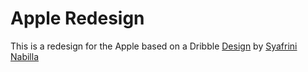 # Apple Redesign

This is a redesign for the Apple based on a Dribble [Design](https://dribbble.com/shots/16450285/attachments/11161614?mode=media) by [Syafrini Nabilla](https://dribbble.com/ssnabilla)

